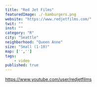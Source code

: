 ```yaml
---
title: "Red Jet Films"
featuredImage: ./-hamburgers.png
website: "https://www.redjetfilms.com/"
twit: ""
inst: ""
category: "R"
city: "Seattle"
neighborhood: "Queen Anne"
size: "Small (1-10)"
map: ['','']
tags:
    - video
published: true
---
```


https://www.youtube.com/user/redjetfilms
